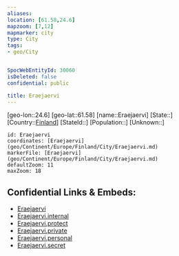 ```yaml
---
aliases: 
location: [61.58,24.6]
mapzoom: [7,12] 
mapmarker: city 
type: City
tags:
- geo/City


SpocWebEntityId: 30060
isDeleted: false
confidential: public

title: Eraejaervi
---
```

[geo-lon::24.6]
[geo-lat::61.58]
[name::Eraejaervi]
[State::]
[Country::[Finland](geo/Continent/Europe/Finland.md)]
[StateId::]
[Population::]
[Unknown::]


```leaflet
id: Eraejaervi
coordinates: [Eraejaervi](geo/Continent/Europe/Finland/City/Eraejaervi.md)
markerFile: [Eraejaervi](geo/Continent/Europe/Finland/City/Eraejaervi.md)
defaultZoom: 11 
maxZoom: 18
```


## Confidential Links & Embeds: 
- [Eraejaervi](../../../../../../_public/geo/Continent/Europe/Finland/City/Eraejaervi.md) 
- [Eraejaervi.internal](../../../../../../_internal/geo/Continent/Europe/Finland/City/Eraejaervi.internal.md) 
- [Eraejaervi.protect](../../../../../../_protect/geo/Continent/Europe/Finland/City/Eraejaervi.protect.md) 
- [Eraejaervi.private](../../../../../../_private/geo/Continent/Europe/Finland/City/Eraejaervi.private.md) 
- [Eraejaervi.personal](../../../../../../_personal/geo/Continent/Europe/Finland/City/Eraejaervi.personal.md) 
- [Eraejaervi.secret](../../../../../../_secret/geo/Continent/Europe/Finland/City/Eraejaervi.secret.md) 
